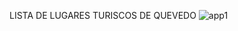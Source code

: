 LISTA DE LUGARES TURISCOS DE QUEVEDO
![app1](https://github.com/user-attachments/assets/bfbd5df4-68ca-4102-a3e1-92d94e3b5bf6)

